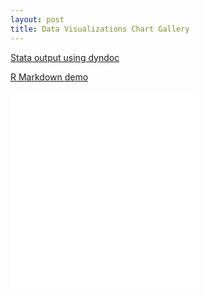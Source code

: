 ```yaml
---
layout: post
title: Data Visualizations Chart Gallery
---
```


[Stata output using dyndoc](stata/hpidyndoc1.html "Stata dyndoc output")

[R Markdown demo](R/Markdown/RMarkdown-Demo.html "R Markdown demo")

<iframe widt"560" height="315" src="ftraylor.github.io/maps_demo.html" frameborder="0">
